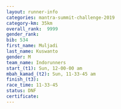 ```yaml
---
layout: runner-info 
categories: mantra-summit-challenge-2019 
category-km: 35km 
overall_rank:  9999
gender_rank: 
bib: 534
first_name: Muljadi
last_name: Kuswanto
gender: M
team_name: Indorunners
start_(t1): Sun, 12-00-00 am
mbah_kamad_(t2): Sun, 11-33-45 am
finish_(t3): 
race_time: 11-33-45
status: DNF
certificate: 
---
```


